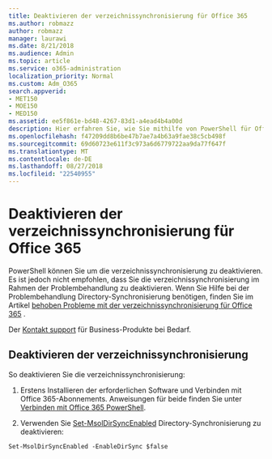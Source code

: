 ```yaml
---
title: Deaktivieren der verzeichnissynchronisierung für Office 365
ms.author: robmazz
author: robmazz
manager: laurawi
ms.date: 8/21/2018
ms.audience: Admin
ms.topic: article
ms.service: o365-administration
localization_priority: Normal
ms.custom: Adm_O365
search.appverid:
- MET150
- MOE150
- MED150
ms.assetid: ee5f861e-bd48-4267-83d1-a4ead4b4a00d
description: Hier erfahren Sie, wie Sie mithilfe von PowerShell für Office 365 verzeichnissynchronisierung deaktivieren
ms.openlocfilehash: f47209dd8b6be47b7ae7a4b63a9fae38c5cb498f
ms.sourcegitcommit: 69d60723e611f3c973a6d6779722aa9da77f647f
ms.translationtype: MT
ms.contentlocale: de-DE
ms.lasthandoff: 08/27/2018
ms.locfileid: "22540955"
---
```

# <a name="turn-off-directory-synchronization-for-office-365"></a>Deaktivieren der verzeichnissynchronisierung für Office 365
PowerShell können Sie um die verzeichnissynchronisierung zu deaktivieren. Es ist jedoch nicht empfohlen, dass Sie die verzeichnissynchronisierung im Rahmen der Problembehandlung zu deaktivieren. Wenn Sie Hilfe bei der Problembehandlung Directory-Synchronisierung benötigen, finden Sie im Artikel [behoben Probleme mit der verzeichnissynchronisierung für Office 365](fix-problems-with-directory-synchronization.md) . 
  
Der [Kontakt support](https://support.office.com/article/32a17ca7-6fa0-4870-8a8d-e25ba4ccfd4b) für Business-Produkte bei Bedarf.
  
## <a name="turn-off-directory-synchronization"></a>Deaktivieren der verzeichnissynchronisierung  
So deaktivieren Sie die verzeichnissynchronisierung:
  
1. Erstens Installieren der erforderlichen Software und Verbinden mit Office 365-Abonnements. Anweisungen für beide finden Sie unter [Verbinden mit Office 365 PowerShell](https://go.microsoft.com/fwlink/p/?LinkId=821938).
    
2. Verwenden Sie [Set-MsolDirSyncEnabled](https://go.microsoft.com/fwlink/p/?LinkId=821939) Directory-Synchronisierung zu deaktivieren: 
    
  ```
  Set-MsolDirSyncEnabled -EnableDirSync $false
  ```